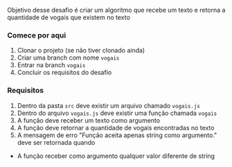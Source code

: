 Objetivo desse desafio é criar um algoritmo que recebe um texto e retorna a quantidade de vogais que existem no texto

### Comece por aqui
1. Clonar o projeto (se não tiver clonado ainda)
2. Criar uma branch com nome `vogais`
3. Entrar na branch `vogais`
4. Concluir os requisitos do desafio

### Requisitos
1. Dentro da pasta `src` deve existir um arquivo chamado `vogais.js`
2. Dentro do arquivo `vogais.js` deve existir uma função chamada `vogais`
3. A função deve receber um texto como argumento
4. A função deve retornar a quantidade de vogais encontradas no texto
5. A mensagem de erro "Função aceita apenas string como argumento." deve ser retornada quando
  - A função receber como argumento qualquer valor diferente de string

